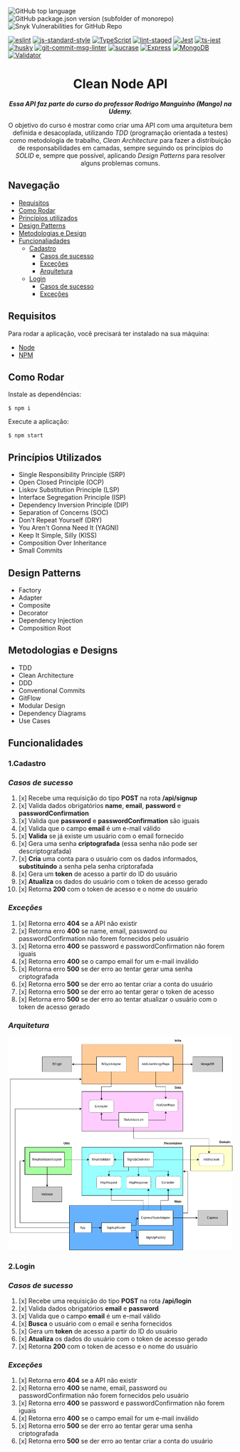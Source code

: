 ![GitHub top language](https://img.shields.io/github/languages/top/josilene-silva/clean-node-api?style=flat-square&logo=TypeScript)
![GitHub package.json version (subfolder of monorepo)](https://img.shields.io/github/package-json/v/josilene-silva/clean-node-api/main?style=flat-square&logo=npm&color=CB3837)
![Snyk Vulnerabilities for GitHub Repo](https://img.shields.io/snyk/vulnerabilities/github/josilene-silva/clean-node-api?style=flat-square&logo=github&color=red)


[![eslint](https://img.shields.io/badge/eslint-7.32.0-4b32c3?style=flat-square&logo=eslint)](https://eslint.org/)
[![js-standard-style](https://img.shields.io/badge/code%20style-standard-4b32c3?style=flat-square)](http://standardjs.com)
[![TypeScript](https://img.shields.io/badge/typescript-4.6.3-3178C6?style=flat-square&logo=Typescript)](https://www.typescriptlang.org/)
[![lint-staged](https://img.shields.io/badge/lint--staged-12.4.0-4B32C3?style=flat-square&logo=eslint)](https://github.com/okonet/lint-staged)
[![Jest](https://img.shields.io/badge/jest-27.5.1-C21325?style=flat-square&logo=jest)](https://jestjs.io/pt-BR/)
[![ts-jest](https://img.shields.io/badge/ts--jest-27.1.4-C21325?style=flat-square&logo=jest)](https://github.com/kulshekhar/ts-jest)
[![husky](https://img.shields.io/badge/husky-7.0.4-42b983?style=flat-square)](https://github.com/typicode/husky)
[![git-commit-msg-linter](https://img.shields.io/badge/git--commit--msg--linter-4.1.2-F05032?style=flat-square&logo=git)](https://www.npmjs.com/package/git-commit-msg-linter)
[![sucrase](https://img.shields.io/badge/sucrase-3.21.0-233178C6?style=flat-square)](https://github.com/alangpierce/sucrase)
[![Express](https://img.shields.io/badge/express-4.18.1-000?style=flat-square&logo=express)](https://expressjs.com/)
[![MongoDB](https://img.shields.io/badge/mongodb-4.5.0-47A248?style=flat-square&logo=mongodb)](https://www.mongodb.com/pt-br)
[![Validator](https://img.shields.io/badge/validator-13.7.0-FF0000?style=flat-square)](https://github.com/validatorjs/validator.js)


<div align='center'>

# Clean Node API

**_Essa API faz parte do curso do professor Rodrigo Manguinho (Mango) na Udemy._**

O objetivo do curso é mostrar como criar uma API com uma arquitetura bem definida e desacoplada, utilizando _TDD_ (programação orientada a testes) como metodologia de trabalho, _Clean Architecture_ para fazer a distribuição de responsabilidades em camadas, sempre seguindo os princípios do _SOLID_ e, sempre que possível, aplicando _Design Patterns_ para resolver alguns problemas comuns.

</div>




## Navegação

- [Requisitos](#requisitos)
- [Como Rodar](#como-rodar)
- [Princípios utilizados](#princípios-utilizados)
- [Design Patterns](#design-patterns)
- [Metodologias e Design](#metodologias-e-designs)
- [Funcionaliadades](#funcionalidades)
  - [Cadastro](#1cadastro)
    - [Casos de sucesso](#casos-de-sucesso)
    - [Exceções](#exceções)
    - [Arquitetura](#arquitetura)
  - [Login](#2login)
    - [Casos de sucesso](#casos-de-sucesso)
    - [Exceções](#exceções)

## Requisitos

Para rodar a aplicação, você precisará ter instalado na sua máquina:

- [Node](https://www.npmjs.com/)
- [NPM](https://www.npmjs.com/)

## Como Rodar

Instale as dependências:

```
$ npm i
```

Execute a aplicação:

```
$ npm start
```


## Princípios Utilizados

- Single Responsibility Principle (SRP)
- Open Closed Principle (OCP)
- Liskov Substitution Principle (LSP)
- Interface Segregation Principle (ISP)
- Dependency Inversion Principle (DIP)
- Separation of Concerns (SOC)
- Don't Repeat Yourself (DRY)
- You Aren't Gonna Need It (YAGNI)
- Keep It Simple, Silly (KISS)
- Composition Over Inheritance
- Small Commits

## Design Patterns

* Factory
* Adapter
* Composite
* Decorator
* Dependency Injection
* Composition Root


## Metodologias e Designs

* TDD
* Clean Architecture
* DDD
* Conventional Commits
* GitFlow
* Modular Design
* Dependency Diagrams
* Use Cases

## Funcionalidades

### **1.Cadastro**

### *Casos de sucesso*

1. [x] Recebe uma requisição do tipo **POST** na rota **/api/signup**
2. [x] Valida dados obrigatórios **name**, **email**, **password** e **passwordConfirmation**
3. [x] Valida que **password** e **passwordConfirmation** são iguais
4. [x] Valida que o campo **email** é um e-mail válido
5. [x] **Valida** se já existe um usuário com o email fornecido
6. [x] Gera uma senha **criptografada** (essa senha não pode ser descriptografada)
7. [x] **Cria** uma conta para o usuário com os dados informados, **substituindo** a senha pela senha criptorafada
8. [x] Gera um **token** de acesso a partir do ID do usuário
9. [x] **Atualiza** os dados do usuário com o token de acesso gerado
10. [x] Retorna **200** com o token de acesso e o nome do usuário

### *Exceções*

1. [x] Retorna erro **404** se a API não existir
2. [x] Retorna erro **400** se name, email, password ou passwordConfirmation não forem fornecidos pelo usuário
3. [x] Retorna erro **400** se password e passwordConfirmation não forem iguais
4. [x] Retorna erro **400** se o campo email for um e-mail inválido
5. [x] Retorna erro **500** se der erro ao tentar gerar uma senha criptografada
6. [x] Retorna erro **500** se der erro ao tentar criar a conta do usuário
7. [x] Retorna erro **500** se der erro ao tentar gerar o token de acesso
8. [x] Retorna erro **500** se der erro ao tentar atualizar o usuário com o token de acesso gerado

### *Arquitetura*

<div align='center'>
<img src='./public/img/signup-architecture.png' />
</div>

### **2.Login**

### *Casos de sucesso*

1. [x] Recebe uma requisição do tipo **POST** na rota **/api/login**
2. [x] Valida dados obrigatórios **email** e **password**
3. [x] Valida que o campo **email** é um e-mail válido
4. [x] **Busca** o usuário com o email e senha fornecidos
5. [x] Gera um **token** de acesso a partir do ID do usuário
6. [x] **Atualiza** os dados do usuário com o token de acesso gerado
7. [x] Retorna **200** com o token de acesso e o nome do usuário

### *Exceções*

1. [x] Retorna erro **404** se a API não existir
2. [x] Retorna erro **400** se name, email, password ou passwordConfirmation não forem fornecidos pelo usuário
3. [x] Retorna erro **400** se password e passwordConfirmation não forem iguais
4. [x] Retorna erro **400** se o campo email for um e-mail inválido
5. [x] Retorna erro **500** se der erro ao tentar gerar uma senha criptografada
6. [x] Retorna erro **500** se der erro ao tentar criar a conta do usuário